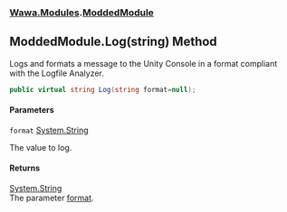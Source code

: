 ### [Wawa.Modules](Wawa.Modules.md 'Wawa.Modules').[ModdedModule](ModdedModule.md 'Wawa.Modules.ModdedModule')

## ModdedModule.Log(string) Method

Logs and formats a message to the Unity Console in a format compliant with the Logfile Analyzer.

```csharp
public virtual string Log(string format=null);
```
#### Parameters

<a name='Wawa.Modules.ModdedModule.Log(string).format'></a>

`format` [System.String](https://docs.microsoft.com/en-us/dotnet/api/System.String 'System.String')

The value to log.

#### Returns
[System.String](https://docs.microsoft.com/en-us/dotnet/api/System.String 'System.String')  
The parameter [format](ModdedModule.Log(string).md#Wawa.Modules.ModdedModule.Log(string).format 'Wawa.Modules.ModdedModule.Log(string).format').